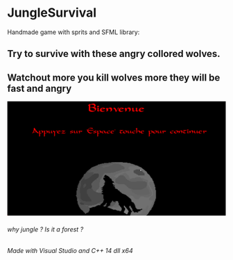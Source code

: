 # JungleSurvival
Handmade game with sprits and SFML library:
## Try to survive with these angry collored wolves.
## Watchout more you kill wolves more they will be fast and angry
![](Image/Game.gif)

###### why jungle ? Is it a forest ?
###### Made with Visual Studio and C++ 14 dll x64
